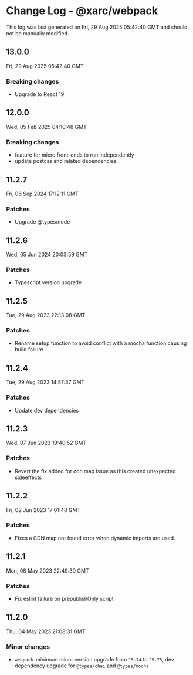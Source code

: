 # Change Log - @xarc/webpack

This log was last generated on Fri, 29 Aug 2025 05:42:40 GMT and should not be manually modified.

## 13.0.0
Fri, 29 Aug 2025 05:42:40 GMT

### Breaking changes

- Upgrade to React 19

## 12.0.0
Wed, 05 Feb 2025 04:10:48 GMT

### Breaking changes

- feature for micro front-ends to run independently
- update postcss and related dependencies

## 11.2.7
Fri, 06 Sep 2024 17:12:11 GMT

### Patches

- Upgrade @types/node

## 11.2.6
Wed, 05 Jun 2024 20:03:59 GMT

### Patches

- Typescript version upgrade

## 11.2.5
Tue, 29 Aug 2023 22:13:08 GMT

### Patches

- Rename setup function to avoid conflict with a mocha function causing build failure

## 11.2.4
Tue, 29 Aug 2023 14:57:37 GMT

### Patches

- Update dev dependencies

## 11.2.3
Wed, 07 Jun 2023 19:40:52 GMT

### Patches

- Revert the fix added for cdn map issue as this created unexpected sideeffects

## 11.2.2
Fri, 02 Jun 2023 17:01:48 GMT

### Patches

- Fixes a CDN map not found error when dynamic imports are used.

## 11.2.1
Mon, 08 May 2023 22:49:30 GMT

### Patches

- Fix eslint failure on prepublishOnly script

## 11.2.0
Thu, 04 May 2023 21:08:31 GMT

### Minor changes

- `webpack `minimum minor version upgrade from `^5.74` to `^5.75`, dev dependency upgrade for `@types/chai` and  `@types/mocha`

